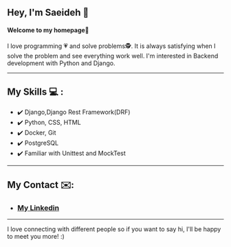 ## Hey, I'm Saeideh &#128075;
#### Welcome to my homepage🤗

I love programming &#128151; and solve problems&#128373;. It is always satisfying when I solve the problem and see everything work well. I'm interested in Backend development with Python and Django.

---

## My Skills &#128187; :
+ &#10004;&#65039; Django,Django Rest Framework(DRF)
+ &#10004;&#65039; Python, CSS, HTML
+ &#10004;&#65039; Docker, Git 
+ &#10004;&#65039; PostgreSQL
+ &#10004;&#65039; Familiar with Unittest and MockTest

---

## My Contact &#9993;&#65039;:
+ ### [My Linkedin](https://linkedin.com/in/saeideh-eslamian/)

---  

  I love connecting with different people so if you want to say hi, I'll be happy to meet you more! :)
